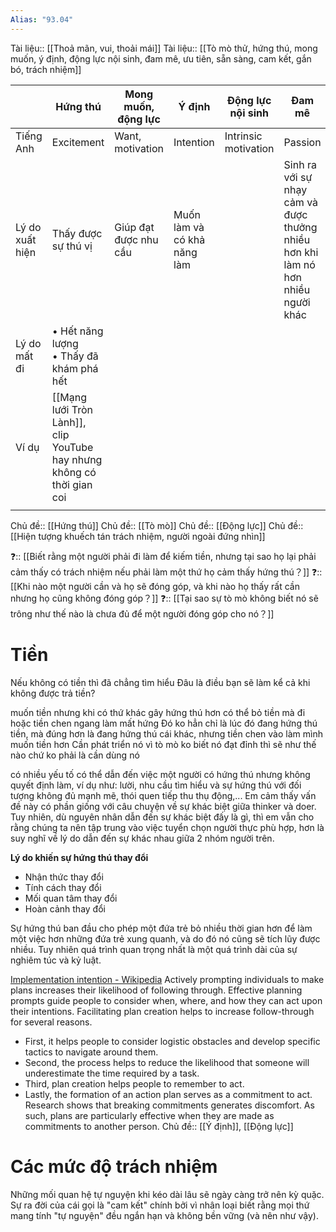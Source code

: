 ```yaml
---
Alias: "93.04"
---
```

Tài liệu:: [[Thoả mãn, vui, thoải mái]]
Tài liệu:: [[Tò mò thử, hứng thú, mong muốn, ý định, động lực nội sinh, đam mê, ưu tiên, sẵn sàng, cam kết, gắn bó, trách nhiệm]]

|                 | Hứng thú                                                               | Mong muốn, động lực   | Ý định                      | Động lực nội sinh    | Đam mê                                                                           | Ưu tiên                          | Sẵn sàng          | Cam kết    | Gắn bó     | Trách nhiệm    |
| --------------- | ---------------------------------------------------------------------- | --------------------- | --------------------------- | -------------------- | -------------------------------------------------------------------------------- | -------------------------------- | ----------------- | ---------- | ---------- | -------------- |
| Tiếng Anh       | Excitement                                                             | Want, motivation      | Intention                   | Intrinsic motivation | Passion                                                                          | Priority                         | Readiness         | Commitment | Attachment | Responsibility |
| Lý do xuất hiện | Thấy được sự thú vị                                                    | Giúp đạt được nhu cầu | Muốn làm và có khả năng làm |                      | Sinh ra với sự nhạy cảm và được thưởng nhiều hơn khi làm nó hơn nhiều người khác | Giúp giải quyết nhu cầu lớn nhất | Có thời gian rảnh |            |            |                |
| Lý do mất đi    | • Hết năng lượng<br>• Thấy đã khám phá hết                             |                       |                             |                      |                                                                                  |                                  |                   |            |            |                |
| Ví dụ           | [[Mạng lưới Tròn Lành]], clip YouTube hay nhưng không có thời gian coi |                       |                             |                      |                                                                                  |                                  |                   |            |            |                |
|                 |                                                                        |                       |                             |                      |                                                                                  |                                  |                   |            |            |                |

Chủ đề:: [[Hứng thú]]
Chủ đề:: [[Tò mò]]
Chủ đề:: [[Động lực]]
Chủ đề:: [[Hiện tượng khuếch tán trách nhiệm, người ngoài đứng nhìn]]

❓:: [[Biết rằng một người phải đi làm để kiếm tiền, nhưng tại sao họ lại phải cảm thấy có trách nhiệm nếu phải làm một thứ họ cảm thấy hứng thú？]]
❓:: [[Khi nào một người cần và họ sẽ đóng góp, và khi nào họ thấy rất cần nhưng họ cũng không đóng góp？]]
❓:: [[Tại sao sự tò mò không biết nó sẽ trông như thế nào là chưa đủ để một người đóng góp cho nó？]]

# Tiền
Nếu không có tiền thì đã chẳng tìm hiểu
Đâu là điều bạn sẽ làm kể cả khi không được trả tiền? 



muốn tiền nhưng khi có thứ khác gây hứng thú hơn có thể bỏ tiền mà đi
hoặc tiền chen ngang làm mất hứng
Đó ko hẳn chỉ là lúc đó đang hứng thú tiền, mà đúng hơn là đang hứng thú cái khác, nhưng tiền chen vào làm mình muốn tiền hơn
Cần phát triển nó vì tò mò ko biết nó đạt đỉnh thì sẽ như thế nào chứ ko phải là cần dùng nó

có nhiều yếu tố có thể dẫn đến việc một người có hứng thú nhưng không quyết định làm, ví dụ như: lười, nhu cầu tìm hiểu và sự hứng thú với đối tượng không đủ mạnh mẽ, thói quen tiếp thu thụ động,... Em cảm thấy vấn đề này có phần giống với câu chuyện về sự khác biệt giữa thinker và doer. Tuy nhiên, dù nguyên nhân dẫn đến sự khác biệt đấy là gì, thì em vẫn cho rằng chúng ta nên tập trung vào việc tuyển chọn người thực phù hợp, hơn là suy nghĩ về lý do dẫn đến sự khác nhau giữa 2 nhóm người trên.

**Lý do khiến sự hứng thú thay đổi**

- Nhận thức thay đổi
- Tính cách thay đổi
- Mối quan tâm thay đổi
- Hoàn cảnh thay đổi


Sự hứng thú ban đầu cho phép một đứa trẻ bỏ nhiều thời gian hơn để làm một việc hơn những đứa trẻ xung quanh, và do đó nó cũng sẽ tích lũy được nhiều. Tuy nhiên quá trình quan trọng nhất là một quá trình dài của sự nghiêm túc và kỷ luật.

[Implementation intention - Wikipedia](https://en.wikipedia.org/wiki/Implementation_intention)
Actively prompting individuals to make plans increases their likelihood of following through. Effective planning prompts guide people to consider when, where, and how they can act upon their intentions. Facilitating plan creation helps to increase follow-through for several reasons. 
- First, it helps people to consider logistic obstacles and develop specific tactics to navigate around them.
- Second, the process helps to reduce the likelihood that someone will underestimate the time required by a task.
- Third, plan creation helps people to remember to act.
- Lastly, the formation of an action plan serves as a commitment to act. Research shows that breaking commitments generates discomfort. As such, plans are particularly effective when they are made as commitments to another person.
Chủ đề:: [[Ý định]], [[Động lực]]

# Các mức độ trách nhiệm
Những mối quan hệ tự nguyện khi kéo dài lâu sẽ ngày càng trở nên kỳ quặc. Sự ra đời của cái gọi là "cam kết" chính bởi vì nhân loại biết rằng mọi thứ mang tính "tự nguyện" đều ngắn hạn và không bền vững (và nên như vậy).


